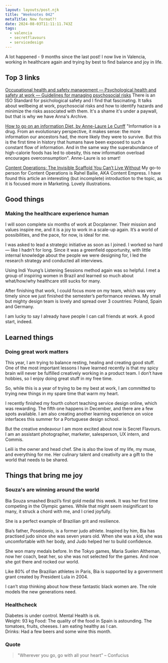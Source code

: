 ```yaml
---
layout: layouts/post.njk
title: "Weeknotes 042"
metaTitle: New format?!
date: 2024-08-03T11:11:11.743Z
tags:
  - valencia
  - secretflavours
  - servicedesign
---
```

A lot happened - 9 months since the last post! I now live in Valencia, working in healthcare again and trying by best to find balance and joy in life.  

## Top 3 links

[Occupational health and safety management — Psychological health and safety at work — Guidelines for managing psychosocial risks](https://www.iso.org/standard/64283.html)
There is an ISO Standard for psichological safety and I find that fascinating. It talks about wellbeing at work, psychosocial risks and how to identify hazards and minimize the risks associated with them. It's a shame it's under a paywall, but that is why we have Anna's Archive. 

[How to go on an information Diet, by Anne-Laure Le Cunff](https://nesslabs.com/information-diet)
"Information is a drug. From an evolutionary perspective, it makes sense: the more information our ancestors had, the more likely they were to survive. But this is the first time in history that humans have been exposed to such a constant flow of information. And in the same way the superabundance of high-calorie foods has led to obesity, this new information overload encourages overconsumption". Anne-Laure is so smart!  

[Content Operations: The Invisible Scaffold You Can’t Live Without](https://www.fenwick.media/all-blog-posts/what-is-content-operations)
My go-to person for Content Operations is Rahel Bailie, AKA Content Empress. I have found this article an interesting (but incomplete) introduction to the topic, as it is focused more in Marketing. Lovely illustrations.   
  
## Good things

### Making the healthcare experience human

I will soon complete six months of work at Docplanner. Their mission and values inspire me, and it is a joy to work in a scale-up again. It’s a world of possibilities, and the pace, for now, is ideal for me. 

I was asked to lead a strategic initiative as soon as I joined. I worked so hard — like I hadn’t for long. Since it was a greenfield opportunity, with little internal knowledge about the people we were designing for, I led the research strategy and conducted all interviews.
 
Using Indi Young’s Listening Sessions method again was so helpful. I met a group of inspiring women in Brazil and learned so much about what/how/why healthcare still sucks for many. 

After finishing that work, I could focus more on my team, which was very timely since we just finished the semester’s performance reviews. My small but mighty design team is lovely and spread over 3 countries: Poland, Spain and Germany.

I am lucky to say I already have people I can call friends at work. A good start, indeed. 


## Learned things
### Doing great work matters

This year, I am trying to balance resting, healing and creating good stuff. One of the most important lessons I have learned recently is that my spicy brain will never be fulfilled creatively working in a product team. I don’t have hobbies, so I enjoy doing great stuff in my free time.  

So, while this is a year of trying to be my best at work, I am committed to trying new things in my spare time that warm my heart. 

I recently finished my fourth cohort teaching service design online, which was rewarding. The fifth one happens in December, and there are a few spots available.  I am also creating another learning experience on voice interfaces this summer for a Portuguese design school. 

But the creative endeavour I am more excited about now is Secret Flavours. I am an assistant photographer, marketer, salesperson, UX intern, and Commis.    

Leili is the owner and head chef. She is also the love of my life, my muse, and everything for me. Her culinary talent and creativity are a gift to the world that needs to be shared.    
    
## Things that bring me joy

### Souza's are winning around the world 

Bia Souza smashed Brazil’s first gold medal this week. It was her first time competing in the Olympic games. While that might seem insignificant to many, it struck a chord with me, and I cried joyfully.

She is a perfect example of Brazilian grit and resilience. 

Bia’s father, Poseidonio, is a former judo athlete. Inspired by him, Bia has practised judo since she was seven years old. When she was a kid, she was uncomfortable with her body, and Judo helped her to build confidence. 

She won many medals before. In the Tokyo games, Maria Suelen Altheman, now her coach, beat her, so she was not selected for the games. And now she got there and rocked our world.   

Like 80% of the Brazilian athletes in Paris, Bia is supported by a government grant created by President Lula in 2004. 

I can’t stop thinking about how these fantastic black women are. The role models the new generations need. 

### Healthcheck

Diabetes is under control. Mental Health is ok.  
Weight: 93 kg
Food: The quality of the food in Spain is astounding. The tomatoes, fruits, cheeses. I am eating healthy as I can.  
Drinks: Had a few beers and some wine this month. 

###  Quote

> "Wherever you go, go with all your heart”
 – Confucius
